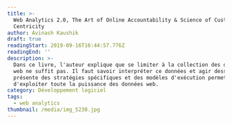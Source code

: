 ```yaml
---
title: >-
  Web Analytics 2.0, The Art of Online Accountability & Science of Customer
  Centricity
author: Avinash Kaushik
draft: true
readingStart: 2019-09-16T16:44:57.776Z
readingEnd: ''
description: >-
  Dans ce livre, l'auteur explique que se limiter à la collection des données
  web ne suffit pas. Il faut savoir interpréter ce données et agir dessus. Il
  présente des stratégies spécifiques et des modèles d'exécution permettant
  d'exploiter toute la puissance des données web.
category: Développement logiciel
tags:
  - web analytics
thumbnail: /media/img_5238.jpg
---
```


